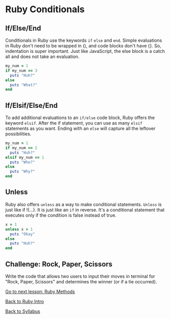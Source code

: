 # Ruby Conditionals

## If/Else/End

Conditionals in Ruby use the keywords `if` `else` and `end`. Simple evaluations in Ruby don't need to be wrapped in (), and code blocks don't have {}. So, indentation is super important. Just like JavaScript, the else block is a catch all and does not take an evaluation.

```Ruby
my_num = 1
if my_num == 3
  puts "Huh?"
else
  puts "What?"
end
```

## If/Elsif/Else/End

To add additional evaluations to an `if/else` code block, Ruby offers the keyword `elsif`. After the if statement, you can use as many `elsif` statements as you want. Ending with an `else` will capture all the leftover possibilities.

```RUBY
my_num = 1
if my_num == 2
  puts "Huh?"
elsif my_num == 1
  puts "Who?"
else
  puts "Why?"
end
```

## Unless

Ruby also offers `unless` as a way to make conditional statements. `Unless` is just like if !(...). It is just like an `if` in reverse. It's a conditional statement that executes only if the condition is false instead of true.

```RUBY
x = 1
unless x > 1
  puts "Okay"
else
  puts "Huh?"
end
```

## Challenge: Rock, Paper, Scissors

Write the code that allows two users to input their moves in terminal for "Rock, Paper, Scissors" and determines the winner (or if a tie occurred).

[Go to next lesson: Ruby Methods](./methods.md)

[Back to Ruby Intro](./intro.md)

[Back to Syllabus](../README.md)

